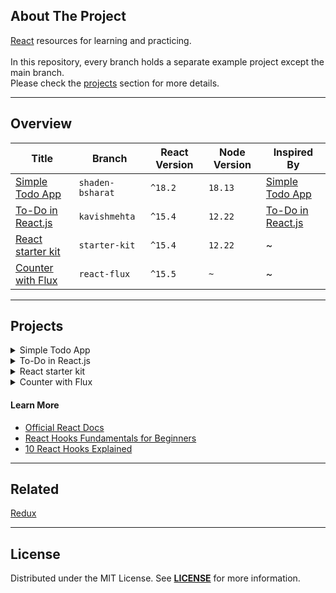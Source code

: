 ## About The Project
[React][topic] resources for learning and practicing.
</br>  
In this repository, every branch holds a separate example project except the main branch.  
Please check the [projects](#projects) section for more details.


---
## Overview
| Title                                   | Branch           | React Version | Node Version | Inspired By                                   |
|-----------------------------------------|------------------|---------------|--------------|-----------------------------------------------|
| [Simple Todo App][shaden-bsharat]       | `shaden-bsharat` | `^18.2`       | `18.13`      | [Simple Todo App][shaden-bsharat-url-tooltip] |
| [To-Do in React.js][kavishmehta]        | `kavishmehta`    | `^15.4`       | `12.22`      | [To-Do in React.js][kavishmehta-url]          |
| [React starter kit][starter-kit]        | `starter-kit`    | `^15.4`       | `12.22`      | ~                                             |
| [Counter with Flux][react-flux-tooltip] | `react-flux`     | `^15.5`       | `~`          | ~                                             |


---
## Projects
<details><summary>Simple Todo App</summary>  
<p>
    
![React App](https://user-images.githubusercontent.com/5810350/214475325-837151ed-2886-470c-b482-f787af0a3ca2.png)  

**Project Description:** This is a simple todo app with react  
**Project Link:** https://github.com/habibun/react/tree/shaden-bsharat  
**Inspired By:** [How to Build a Simple Todo App with React][shaden-bsharat-url]  
<br/>  

#### Installation
```bash
git clone git@github.com:habibun/react.git
cd react
git checkout shaden-bsharat
git pull origin shaden-bsharat
npm install
npm start
```

</p>
</details>


<details><summary>To-Do in React.js</summary>  
<p>
    
![React App](https://user-images.githubusercontent.com/5810350/214866660-176d87ff-fcd6-497c-be83-71d4dec46025.png)

**Project Description:** This is a simple todo app with react  
**Project Link:** https://github.com/habibun/react/tree/kavishmehta  
**Inspired By:** [To-Do in React.js][kavishmehta-url]  
<br/>  

#### Installation
```bash
git clone git@github.com:habibun/react.git
cd react
git checkout kavishmehta
git pull origin kavishmehta
npm install
npm start
```

</p>
</details>


<details><summary>React starter kit</summary>  
<p>
    
**Project Description:** This is a starter kit react project with webpack
**Project Link:** https://github.com/habibun/react/tree/starter-kit  
**Inspired By:** ~  
<br/>  

#### Installation
```bash
git clone git@github.com:habibun/react.git
cd react
git checkout starter-kit
git pull origin starter-kit
npm install
npm start
```

</p>
</details>


<details><summary>Counter with Flux</summary>  
<p>
    
**Project Description:** Simple counter using ReactJS with Flux architecture
**Project Link:** https://github.com/habibun/react/tree/react-flux  
**Inspired By:** ~  
<br/>  

#### Installation
```bash
git clone git@github.com:habibun/react.git
cd react
git checkout react-flux
git pull origin react-flux
npm install
npm start
```

</p>
</details>


#### Learn More
  - [Official React Docs](https://reactjs.org/docs/getting-started.html)
  - [React Hooks Fundamentals for Beginners](https://www.freecodecamp.org/news/react-hooks-fundamentals)
  - [10 React Hooks Explained](https://www.youtube.com/watch?v=TNhaISOUy6Q)


---
## Related
[Redux](https://github.com/habibun/redux)


---
## License
Distributed under the MIT License. See **[LICENSE][license]** for more information.


[//]: # (Links)
[topic]: https://reactjs.org/
[license]: https://github.com/habibun/react/blob/main/LICENSE

[//]: # (Simple Todo App)
[shaden-bsharat]: https://github.com/habibun/react/tree/shaden-bsharat
[shaden-bsharat-url]: https://blog.devgenius.io/how-to-build-a-simple-todo-app-with-react-dd979a6a7a8a
[shaden-bsharat-url-tooltip]: https://blog.devgenius.io/how-to-build-a-simple-todo-app-with-react-dd979a6a7a8a "How to Build a Simple Todo App with React"

[//]: # (To-Do in React.js)
[kavishmehta]: https://github.com/habibun/react/tree/kavishmehta
[kavishmehta-url]: https://codepen.io/kavishmehta/pen/yaxwVR


[//]: # (React starter kit)
[starter-kit]: https://github.com/habibun/react/tree/starter-kit


[//]: # (Simple counter with Flux architecture)
[react-flux]: https://github.com/habibun/react/tree/react-flux
[react-flux-tooltip]: https://github.com/habibun/react/tree/react-flux "Simple counter with Flux architecture"

